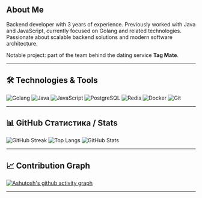 ## About Me

Backend developer with 3 years of experience. Previously worked with Java and JavaScript, currently focused on Golang and related technologies. Passionate about scalable backend solutions and modern software architecture.

Notable project: part of the team behind the dating service **Tag Mate**.

---

## 🛠️ Technologies & Tools

![Golang](https://img.shields.io/badge/-Golang-181717?style=flat-square&logo=go)
![Java](https://img.shields.io/badge/-Java-181717?style=flat-square&logo=java)
![JavaScript](https://img.shields.io/badge/-JavaScript-181717?style=flat-square&logo=javascript)
![PostgreSQL](https://img.shields.io/badge/-PostgreSQL-181717?style=flat-square&logo=postgresql)
![Redis](https://img.shields.io/badge/-Redis-181717?style=flat-square&logo=redis)
![Docker](https://img.shields.io/badge/-Docker-181717?style=flat-square&logo=docker)
![Git](https://img.shields.io/badge/-Git-181717?style=flat-square&logo=git)
<!-- Добавьте другие технологии по желанию -->

---

## 📊 GitHub Статистика / Stats

![GitHub Streak](https://github-readme-streak-stats.herokuapp.com/?user=crewcrew23&theme=tokyonight)
![Top Langs](https://github-readme-stats.vercel.app/api/top-langs/?username=crewcrew23&layout=compact&theme=tokyonight)
![GitHub Stats](https://github-readme-stats.vercel.app/api?username=crewcrew23&show_icons=true&theme=tokyonight)

---

## 📈 Contribution Graph

[![Ashutosh's github activity graph](https://github-readme-activity-graph.cyclic.app/graph?username=crewcrew23&theme=tokyo-night)](https://github.com/ashutosh00710/github-readme-activity-graph)

---

